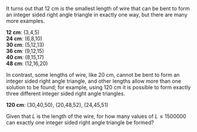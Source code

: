 It turns out that 12 cm is the smallest length of wire that can be bent
to form an integer sided right angle triangle in exactly one way, but
there are many more examples.

**12 cm**: (3,4,5)\
**24 cm**: (6,8,10)\
**30 cm**: (5,12,13)\
**36 cm**: (9,12,15)\
**40 cm**: (8,15,17)\
**48 cm**: (12,16,20)

In contrast, some lengths of wire, like 20 cm, cannot be bent to form an
integer sided right angle triangle, and other lengths allow more than
one solution to be found; for example, using 120 cm it is possible to
form exactly three different integer sided right angle triangles.

**120 cm**: (30,40,50), (20,48,52), (24,45,51)

Given that $L$ is the length of the wire, for how many values of
$L \leq 1500000$ can exactly one integer sided right angle triangle be
formed?


